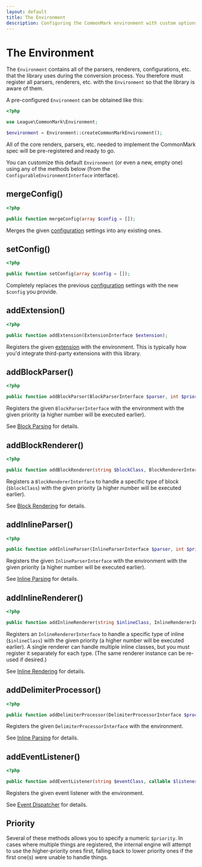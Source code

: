 ```yaml
---
layout: default
title: The Environment
description: Configuring the CommonMark environment with custom options and added functionality
---
```


The Environment
===============

The `Environment` contains all of the parsers, renderers, configurations, etc. that the library uses during the conversion process.  You therefore must register all parsers, renderers, etc. with the `Environment` so that the library is aware of them.

A pre-configured `Environment` can be obtained like this:

~~~php
<?php

use League\CommonMark\Environment;

$environment = Environment::createCommonMarkEnvironment();
~~~

All of the core renders, parsers, etc. needed to implement the CommonMark spec will be pre-registered and ready to go.

You can customize this default `Environment` (or even a new, empty one) using any of the methods below (from the `ConfigurableEnvironmentInterface` interface).

## mergeConfig()

~~~php
<?php

public function mergeConfig(array $config = []);
~~~

Merges the given [configuration](/2.0/configuration/) settings into any existing ones.

## setConfig()

~~~php
<?php

public function setConfig(array $config = []);
~~~

Completely replaces the previous [configuration](/2.0/configuration/) settings with the new `$config` you provide.

## addExtension()

~~~php
<?php

public function addExtension(ExtensionInterface $extension);
~~~

Registers the given [extension](/2.0/customization/extensions/) with the environment.  This is typically how you'd integrate third-party extensions with this library.

## addBlockParser()

~~~php
<?php

public function addBlockParser(BlockParserInterface $parser, int $priority = 0);
~~~

Registers the given `BlockParserInterface` with the environment with the given priority (a higher number will be executed earlier).

See [Block Parsing](/2.0/customization/block-parsing/) for details.

## addBlockRenderer()

~~~php
<?php

public function addBlockRenderer(string $blockClass, BlockRendererInterface $blockRenderer, int $priority = 0);
~~~

Registers a `BlockRendererInterface` to handle a specific type of block (`$blockClass`)  with the given priority (a higher number will be executed earlier).

See [Block Rendering](/2.0/customization/block-rendering/) for details.

## addInlineParser()

~~~php
<?php

public function addInlineParser(InlineParserInterface $parser, int $priority = 0);
~~~

Registers the given `InlineParserInterface` with the environment with the given priority (a higher number will be executed earlier).

See [Inline Parsing](/2.0/customization/inline-parsing/) for details.

## addInlineRenderer()

~~~php
<?php

public function addInlineRenderer(string $inlineClass, InlineRendererInterface $renderer, int $priority = 0);
~~~

Registers an `InlineRendererInterface` to handle a specific type of inline (`$inlineClass`) with the given priority (a higher number will be executed earlier).
A single renderer can handle multiple inline classes, but you must register it separately for each type. (The same renderer instance can be re-used if desired.)

See [Inline Rendering](/2.0/customization/inline-rendering/) for details.

## addDelimiterProcessor()

~~~php
<?php

public function addDelimiterProcessor(DelimiterProcessorInterface $processor);
~~~

Registers the given `DelimiterProcessorInterface` with the environment.

See [Inline Parsing](/2.0/customization/delimiter-processing/) for details.

## addEventListener()

~~~php
<?php

public function addEventListener(string $eventClass, callable $listener, int $priority = 0);
~~~

Registers the given event listener with the environment.

See [Event Dispatcher](/2.0/customization/event-dispatcher/) for details.

## Priority

Several of these methods allows you to specify a numeric `$priority`.  In cases where multiple things are registered, the internal engine will attempt to use the higher-priority ones first, falling back to lower priority ones if the first one(s) were unable to handle things.

